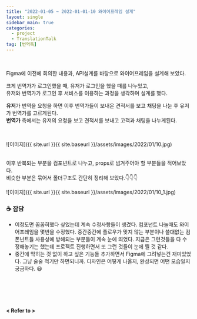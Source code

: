 ```yaml
---
title: "2022-01-05 ~ 2022-01-01-10 와이어프레임 설계"
layout: single
sidebar_main: true
categories:
  - project
  - TranslationTalk
tag: [번역톡]
---
```


<br />

Figma에 이전에 회의한 내용과, API설계를 바탕으로 와이어프레임을 설계해 보았다.

크게 번역가가 로그인했을 때, 유저가 로그인을 했을 때를 나누었고, <br/>
유저와 번역가가 로그인 후 서비스를 이용하는 과정을 생각하며 설계를 했다.

**유저**가 번역을 요청을 하면 이후 번역가들이 보내온 견적서를 보고 채팅을 나눈 후 유저가 번역가를 고르게된다.<br/>
**번역가** 측에서는 유저의 요청을 보고 견적서를 보내고 고객과 채팅을 나누게된다.

<br />

![이미지]({{ site.url }}{{ site.baseurl }}/assets/images/2022/01/10.jpg)
<br />
<br />

이후 반복되는 부분을 컴포넌트로 나누고, props로 넘겨주어야 할 부분들을 적어보았다. <br />
비슷한 부분은 묶어서 폴더구조도 간단히 정리해 보았다.👇👇👇

![이미지]({{ site.url }}{{ site.baseurl }}/assets/images/2022/01/10_1.jpg)

### ☕ 잡담

- 이정도면 꼼꼼히했다 싶었는데 계속 수정사항들이 생겼다. 컴포넌트 나눌때도 와이어프레임을 몇번을 수정했다.
  중간중간에 플로우가 맞지 않는 부분이나 쓸대없는 컴폰넌트들 사용성에 방해되는 부분들이 계속 눈에 띄었다.
  지금은 그런것들을 다 수정해놓기는 했는데 프로젝트 진행하면서 또 그런 것들이 눈에 띌 것 같다. <br />
- 중간에 막히는 것 없이 하고 싶은 기능들 추가하면서 Figma에 그려넣는건 재미있었다. 그냥 술술 적기만 하면되니까.
  디자인은 어떻게 나올지, 완성되면 어떤 모습일지 궁금하다. 😆

<br /><br /><br /><br />

**< Refer to >**<br />
